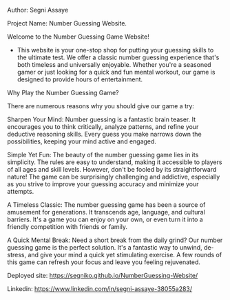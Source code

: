 Author: Segni Assaye

Project Name: Number Guessing Website.

Welcome to the Number Guessing Game Website!
- This website is your one-stop shop for putting your guessing skills to the ultimate test. We offer a classic number guessing experience that's both timeless and universally enjoyable. Whether you're a seasoned gamer or just looking for a quick and fun mental workout, our game is designed to provide hours of entertainment.

Why Play the Number Guessing Game?

There are numerous reasons why you should give our game a try:

Sharpen Your Mind: Number guessing is a fantastic brain teaser. It encourages you to think critically, analyze patterns, and refine your deductive reasoning skills. Every guess you make narrows down the possibilities, keeping your mind active and engaged.

Simple Yet Fun: The beauty of the number guessing game lies in its simplicity. The rules are easy to understand, making it accessible to players of all ages and skill levels. However, don't be fooled by its straightforward nature! The game can be surprisingly challenging and addictive, especially as you strive to improve your guessing accuracy and minimize your attempts.

A Timeless Classic: The number guessing game has been a source of amusement for generations. It transcends age, language, and cultural barriers. It's a game you can enjoy on your own, or even turn it into a friendly competition with friends or family.

A Quick Mental Break: Need a short break from the daily grind? Our number guessing game is the perfect solution. It's a fantastic way to unwind, de-stress, and give your mind a quick yet stimulating exercise. A few rounds of this game can refresh your focus and leave you feeling rejuvenated.


Deployed site: https://segniko.github.io/NumberGuessing-Website/

Linkedin: https://www.linkedin.com/in/segni-assaye-38055a283/
